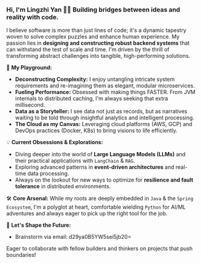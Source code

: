### Hi, I'm Lingzhi Yan 🧭✨ Building bridges between ideas and reality with code.

<!-- <img align="right" width="250" src="" /> -->

I believe software is more than just lines of code; it's a dynamic tapestry woven to solve complex puzzles and enhance human experience. My passion lies in **designing and constructing robust backend systems** that can withstand the test of scale and time. I'm driven by the thrill of transforming abstract challenges into tangible, high-performing solutions.

🚀 **My Playground:**
*   **Deconstructing Complexity:** I enjoy untangling intricate system requirements and re-imagining them as elegant, modular microservices.
*   **Fueling Performance:** Obsessed with making things FASTER. From JVM internals to distributed caching, I'm always seeking that extra millisecond.
*   **Data as a Storyteller:** I see data not just as records, but as narratives waiting to be told through insightful analytics and intelligent processing.
*   **The Cloud as my Canvas:** Leveraging cloud platforms (AWS, GCP) and DevOps practices (Docker, K8s) to bring visions to life efficiently.

💡 **Current Obsessions & Explorations:**
*   Diving deeper into the world of **Large Language Models (LLMs)** and their practical applications with `LangChain` & `RAG`.
*   Exploring advanced patterns in **event-driven architectures** and real-time data processing.
*   Always on the lookout for new ways to optimize for **resilience and fault tolerance** in distributed environments.

🛠️ **Core Arsenal:**
While my roots are deeply embedded in `Java` & the `Spring Ecosystem`, I'm a polyglot at heart, comfortable wielding `Python` for AI/ML adventures and always eager to pick up the right tool for the job.

💬 **Let's Shape the Future:**
*   Brainstorm via email: d29ya0B5YW5sei5jb20=

Eager to collaborate with fellow builders and thinkers on projects that push boundaries!
